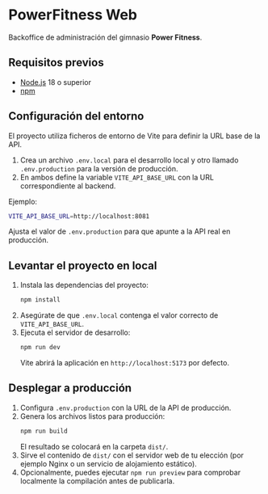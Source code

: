# PowerFitness Web

Backoffice de administración del gimnasio **Power Fitness**.

## Requisitos previos

- [Node.js](https://nodejs.org/) 18 o superior
- [npm](https://www.npmjs.com/)

## Configuración del entorno

El proyecto utiliza ficheros de entorno de Vite para definir la URL base de la API.

1. Crea un archivo `.env.local` para el desarrollo local y otro llamado `.env.production` para la versión de producción.
2. En ambos define la variable `VITE_API_BASE_URL` con la URL correspondiente al backend.

Ejemplo:

```bash
VITE_API_BASE_URL=http://localhost:8081
```

Ajusta el valor de `.env.production` para que apunte a la API real en producción.

## Levantar el proyecto en local

1. Instala las dependencias del proyecto:
   ```bash
   npm install
   ```
2. Asegúrate de que `.env.local` contenga el valor correcto de `VITE_API_BASE_URL`.
3. Ejecuta el servidor de desarrollo:
   ```bash
   npm run dev
   ```
   Vite abrirá la aplicación en `http://localhost:5173` por defecto.

## Desplegar a producción

1. Configura `.env.production` con la URL de la API de producción.
2. Genera los archivos listos para producción:
   ```bash
   npm run build
   ```
   El resultado se colocará en la carpeta `dist/`.
3. Sirve el contenido de `dist/` con el servidor web de tu elección (por ejemplo Nginx o un servicio de alojamiento estático).
4. Opcionalmente, puedes ejecutar `npm run preview` para comprobar localmente la compilación antes de publicarla.
